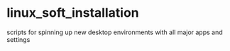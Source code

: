 # linux_soft_installation
scripts for spinning up new desktop environments with all major apps and settings
